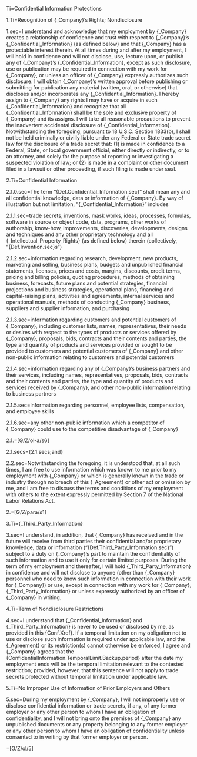Ti=Confidential Information Protections

1.Ti=Recognition of {_Company}’s Rights; Nondisclosure

1.sec=I understand and acknowledge that my employment by {_Company} creates a relationship of confidence and trust with respect to {_Company}’s {_Confidential_Information} (as defined below) and that {_Company} has a protectable interest therein. At all times during and after my employment, I will hold in confidence and will not disclose, use, lecture upon, or publish any of {_Company}’s {_Confidential_Information}, except as such disclosure, use or publication may be required in connection with my work for {_Company}, or unless an officer of {_Company} expressly authorizes such disclosure.  I will obtain {_Company}’s written approval before publishing or submitting for publication any material (written, oral, or otherwise) that discloses and/or incorporates any {_Confidential_Information}.  I hereby assign to {_Company} any rights I may have or acquire in such {_Confidential_Information} and recognize that all {_Confidential_Information} shall be the sole and exclusive property of {_Company} and its assigns.  I will take all reasonable precautions to prevent the inadvertent accidental disclosure of {_Confidential_Information}.  Notwithstanding the foregoing, pursuant to 18 U.S.C. Section 1833(b), I shall not be held criminally or civilly liable under any Federal or State trade secret law for the disclosure of a trade secret that: (1) is made in confidence to a Federal, State, or local government official, either directly or indirectly, or to an attorney, and solely for the purpose of reporting or investigating a suspected violation of law; or (2) is made in a complaint or other document filed in a lawsuit or other proceeding, if such filing is made under seal.

2.Ti=Confidential Information

2.1.0.sec=The term “{Def.Confidential_Information.sec}” shall mean any and all confidential knowledge, data or information of {_Company}.  By way of illustration but not limitation, “{_Confidential_Information}” includes

2.1.1.sec=trade secrets, inventions, mask works, ideas, processes, formulas, software in source or object code, data, programs, other works of authorship, know-how, improvements, discoveries, developments, designs and techniques and any other proprietary technology and all {_Intellectual_Property_Rights} (as defined below) therein (collectively, “{Def.Invention.sec}s”)

2.1.2.sec=information regarding research, development, new products, marketing and selling, business plans, budgets and unpublished financial statements, licenses, prices and costs, margins, discounts, credit terms, pricing and billing policies, quoting procedures, methods of obtaining business, forecasts, future plans and potential strategies, financial projections and business strategies, operational plans, financing and capital-raising plans, activities and agreements, internal services and operational manuals, methods of conducting {_Company} business, suppliers and supplier information, and purchasing

2.1.3.sec=information regarding customers and potential customers of {_Company}, including customer lists, names, representatives, their needs or desires with respect to the types of products or services offered by {_Company}, proposals, bids, contracts and their contents and parties, the type and quantity of products and services provided or sought to be provided to customers and potential customers of {_Company} and other non-public information relating to customers and potential customers

2.1.4.sec=information regarding any of {_Company}’s business partners and their services, including names, representatives, proposals, bids, contracts and their contents and parties, the type and quantity of products and services received by {_Company}, and other non-public information relating to business partners

2.1.5.sec=information regarding personnel, employee lists, compensation, and employee skills

2.1.6.sec=any other non-public information which a competitor of {_Company} could use to the competitive disadvantage of {_Company}

2.1.=[G/Z/ol-a/s6]

2.1.secs={2.1.secs;and}

2.2.sec=Notwithstanding the foregoing, it is understood that, at all such times, I am free to use information which was known to me prior to my employment with {_Company} or which is generally known in the trade or industry through no breach of this {_Agreement} or other act or omission by me, and I am free to discuss the terms and conditions of my employment with others to the extent expressly permitted by Section 7 of the National Labor Relations Act.

2.=[G/Z/para/s1]

3.Ti={_Third_Party_Information}

3.sec=I understand, in addition, that {_Company} has received and in the future will receive from third parties their confidential and/or proprietary knowledge, data or information (“{Def.Third_Party_Information.sec}”) subject to a duty on {_Company}’s part to maintain the confidentiality of such information and to use it only for certain limited purposes.  During the term of my employment and thereafter, I will hold {_Third_Party_Information} in confidence and will not disclose to anyone (other than {_Company} personnel who need to know such information in connection with their work for {_Company}) or use, except in connection with my work for {_Company}, {_Third_Party_Information} or unless expressly authorized by an officer of {_Company} in writing.

4.Ti=Term of Nondisclosure Restrictions

4.sec=I understand that {_Confidential_Information} and {_Third_Party_Information} is never to be used or disclosed by me, as provided in this {Conf.Xref}.  If a temporal limitation on my obligation not to use or disclose such information is required under applicable law, and the {_Agreement} or its restriction(s) cannot otherwise be enforced, I agree and {_Company} agrees that the {ConfidentialInformation.TemporalLimit.Backup.period} after the date my employment ends will be the temporal limitation relevant to the contested restriction; provided, however, that this sentence will not apply to trade secrets protected without temporal limitation under applicable law.

5.Ti=No Improper Use of Information of Prior Employers and Others

5.sec=During my employment by {_Company}, I will not improperly use or disclose confidential information or trade secrets, if any, of any former employer or any other person to whom I have an obligation of confidentiality, and I will not bring onto the premises of {_Company} any unpublished documents or any property belonging to any former employer or any other person to whom I have an obligation of confidentiality unless consented to in writing by that former employer or person.

=[G/Z/ol/5]
